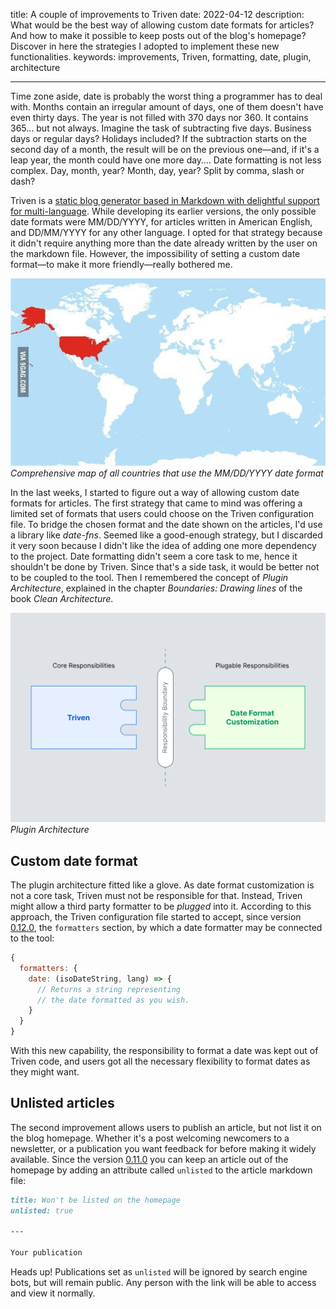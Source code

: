 title: A couple of improvements to Triven
date: 2022-04-12
description: What would be the best way of allowing custom date formats for articles? And how to make it possible to keep posts out of the blog's homepage? Discover in here the strategies I adopted to implement these new functionalities.
keywords: improvements, Triven, formatting, date, plugin, architecture

---

Time zone aside, date is probably the worst thing a programmer has to deal with. Months contain an irregular amount of days, one of them doesn't have even thirty days. The year is not filled with 370 days nor 360. It contains 365… but not always. Imagine the task of subtracting five days. Business days or regular days? Holidays included? If the subtraction starts on the second day of a month, the result will be on the previous one—and, if it's a leap year, the month could have one more day…. Date formatting is not less complex. Day, month, year? Month, day, year? Split by comma, slash or dash?

Triven is a [static blog generator based in Markdown with delightful support for multi-language](https://rafaelcamargo.com/blog/generating-a-multi-language-blog-based-in-markdown/). While developing its earlier versions, the only possible date formats were MM/DD/YYYY, for articles written in American English, and DD/MM/YYYY for any other language. I opted for that strategy because it didn't require anything more than the date already written by the user on the markdown file. However, the impossibility of setting a custom date format—to make it more friendly—really bothered me.

![Specific U.S. date format](../../images/specific-us-date-format.jpeg)  
_Comprehensive map of all countries that use the MM/DD/YYYY date format_

In the last weeks, I started to figure out a way of allowing custom date formats for articles. The first strategy that came to mind was offering a limited set of formats that users could choose on the Triven configuration file. To bridge the chosen format and the date shown on the articles, I'd use a library like *date-fns*. Seemed like a good-enough strategy, but I discarded it very soon because I didn't like the idea of adding one more dependency to the project. Date formatting didn't seem a core task to me, hence it shouldn't be done by Triven. Since that's a side task, it would be better not to be coupled to the tool. Then I remembered the concept of *Plugin Architecture*, explained in the chapter *Boundaries: Drawing lines* of the book *Clean Architecture*.

![Plugin Architecture](../../images/plugin-architecture.svg)  
_Plugin Architecture_

## Custom date format

The plugin architecture fitted like a glove. As date format customization is not a core task, Triven must not be responsible for that. Instead, Triven might allow a third party formatter to be *plugged* into it. According to this approach, the Triven configuration file started to accept, since version [0.12.0](https://github.com/glorious-codes/glorious-triven/commit/db4fb2dd0bd63346bd31e0e3f716d858854e1a9c), the `formatters` section, by which a date formatter may be connected to the tool:

``` javascript
{
  formatters: {
    date: (isoDateString, lang) => {
      // Returns a string representing
      // the date formatted as you wish.
    }
  }
}
```
With this new capability, the responsibility to format a date was kept out of Triven code, and users got all the necessary flexibility to format dates as they might want.

## Unlisted articles

The second improvement allows users to publish an article, but not list it on the blog homepage. Whether it's a post welcoming newcomers to a newsletter, or a publication you want feedback for before making it widely available. Since the version [0.11.0](https://github.com/glorious-codes/glorious-triven/commit/dfc6f6027a947729f988d5d0b396575d63060d04) you can keep an article out of the homepage by adding an attribute called `unlisted` to the article markdown file:

``` markdown
title: Won't be listed on the homepage
unlisted: true

---

Your publication
```
Heads up! Publications set as `unlisted` will be ignored by search engine bots, but will remain public. Any person with the link will be able to access and view it normally.
